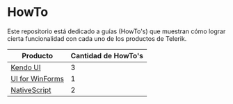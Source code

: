 # HowTo

Este repositorio está dedicado a guías (HowTo's) que muestran cómo lograr cierta funcionalidad con cada uno de los productos de Telerik.

Producto | Cantidad de HowTo's
------------ | -------------
[Kendo UI](https://github.com/TelerikColombia/HowTo/tree/master/Kendo-UI) | 3
[UI for WinForms](https://github.com/TelerikColombia/HowTo/tree/master/UI-for-WinForms) | 1
[NativeScript](https://github.com/TelerikColombia/HowTo/tree/master/NativeScript) | 2
